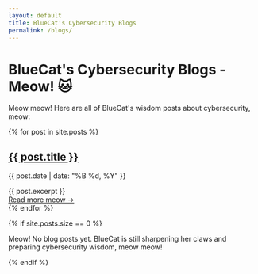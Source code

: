 ```yaml
---
layout: default
title: BlueCat's Cybersecurity Blogs
permalink: /blogs/
---
```


# BlueCat's Cybersecurity Blogs - Meow! 🐱

Meow meow! Here are all of BlueCat's wisdom posts about cybersecurity, meow:

<div class="mt-6">
{% for post in site.posts %}
  <article class="mb-8 p-4 border-l-4 border-blue-500">
    <h2 class="text-xl font-semibold">
      <a href="{{ post.url | relative_url }}" class="text-blue-600 hover:text-blue-800">{{ post.title }}</a>
    </h2>
    <p class="text-gray-600 text-sm mt-1">{{ post.date | date: "%B %d, %Y" }}</p>
    <div class="mt-2 text-gray-700">
      {{ post.excerpt }}
    </div>
    <a href="{{ post.url | relative_url }}" class="text-blue-600 hover:text-blue-800 text-sm">Read more meow →</a>
  </article>
{% endfor %}
</div>

{% if site.posts.size == 0 %}
<p class="text-gray-600 mt-4">Meow! No blog posts yet. BlueCat is still sharpening her claws and preparing cybersecurity wisdom, meow meow!</p>
{% endif %}
